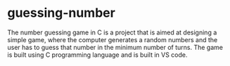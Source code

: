 # guessing-number
The number guessing game in C is a project that is aimed at designing a simple game, where the computer generates a random numbers and the user has to guess that number in the minimum number of turns. The game is built using C programming language and is built in VS code.

